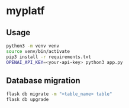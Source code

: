 # myplatf

## Usage

```bash
python3 -m venv venv
source venv/bin/activate
pip3 install -r requirements.txt
OPENAI_API_KEY=<your-api-key> python3 app.py
```

## Database migration

```bash
flask db migrate -m "<table_name> table"
flask db upgrade
```
